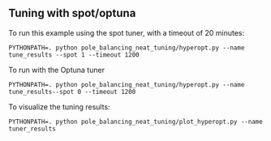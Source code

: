 ## Tuning with spot/optuna

To run this example using the spot tuner, with a timeout of 20 minutes:

```
PYTHONPATH=. python pole_balancing_neat_tuning/hyperopt.py --name tune_results --spot 1 --timeout 1200
```

To run with the Optuna tuner

```
PYTHONPATH=. python pole_balancing_neat_tuning/hyperopt.py --name tune_results--spot 0 --timeout 1200
```

To visualize the tuning results:

```
PYTHONPATH=. python pole_balancing_neat_tuning/plot_hyperopt.py --name tuner_results
```
